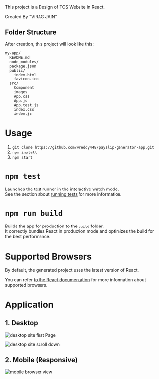This project is a Design of TCS Website in React.

Created By "VIRAG JAIN"

## Folder Structure

After creation, this project will look like this:

```
my-app/
  README.md
  node_modules/
  package.json
  public/
    index.html
    favicon.ico
  src/
    Component
    images
    App.css
    App.js
    App.test.js
    index.css
    index.js
```

# Usage
 1. `git clone https://github.com/vreddy448/payslip-generator-app.git`
 2. `npm install`
 3. `npm start`

# `npm test`

Launches the test runner in the interactive watch mode.<br>
See the section about [running tests](#running-tests) for more information.

# `npm run build`

Builds the app for production to the `build` folder.<br>
It correctly bundles React in production mode and optimizes the build for the best performance.

# Supported Browsers

By default, the generated project uses the latest version of React.

You can refer [to the React documentation](https://reactjs.org/docs/react-dom.html#browser-support) for more information about supported browsers.

# Application

 ## 1. Desktop

  ![desktop site first Page](https://github.com/viragjainVJ/react-tcs-site/tree/master/public/images/TCS_Page1.PNG)

  ![desktop site scroll down](https://github.com/viragjainVJ/react-tcs-site/tree/master/public/images/TCS_Page2.PNG)

 ## 2. Mobile (Responsive)

   ![mobile browser view](https://github.com/viragjainVJ/react-tcs-site/tree/master/public/images/TCS_Mobile.PNG)